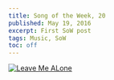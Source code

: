 ```yaml
---
title: Song of the Week, 20
published: May 19, 2016
excerpt: First SoW post
tags: Music, SoW
toc: off
---
```


[![Leave Me ALone](../../../images/videos/youtube-leave_me_alone.jpg)](https://youtu.be/JEJpmDUMKco "Leave Me Alone")

